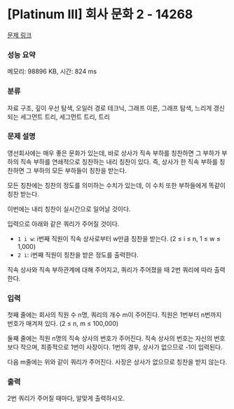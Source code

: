 # [Platinum III] 회사 문화 2 - 14268 

[문제 링크](https://www.acmicpc.net/problem/14268) 

### 성능 요약

메모리: 98896 KB, 시간: 824 ms

### 분류

자료 구조, 깊이 우선 탐색, 오일러 경로 테크닉, 그래프 이론, 그래프 탐색, 느리게 갱신되는 세그먼트 트리, 세그먼트 트리, 트리

### 문제 설명

<p>영선회사에는 매우 좋은 문화가 있는데, 바로 상사가 직속 부하를 칭찬하면 그 부하가 부하의 직속 부하를 연쇄적으로 칭찬하는 내리 칭찬이 있다. 즉, 상사가 한 직속 부하를 칭찬하면 그 부하의 모든 부하들이 칭찬을 받는다.</p>

<p>모든 칭찬에는 칭찬의 정도를 의미하는 수치가 있는데, 이 수치 또한 부하들에게 똑같이 칭찬 받는다.</p>

<p>이번에는 내리 칭찬이 실시간으로 일어날 것이다.</p>

<p>입력으로 아래와 같은 쿼리가 주어질 것이다.</p>

<ul>
	<li><code>1 i w</code>: i번째 직원이 직속 상사로부터 w만큼 칭찬을 받는다. (2 ≤ i ≤ n, 1 ≤ w ≤ 1,000)</li>
	<li><code>2 i</code>: i번째 직원이 칭찬을 받은 정도를 출력한다.</li>
</ul>

<p>직속 상사와 직속 부하관계에 대해 주어지고, 쿼리가 주어졌을 때 2번 쿼리에 따라 출력한다.</p>

### 입력 

 <p>첫째 줄에는 회사의 직원 수 n명, 쿼리의 개수 m이 주어진다. 직원은 1번부터 n번까지 번호가 매겨져 있다. (2 ≤ n, m ≤ 100,000)</p>

<p>둘째 줄에는 직원 n명의 직속 상사의 번호가 주어진다. 직속 상사의 번호는 자신의 번호보다 작으며, 최종적으로 1번이 사장이다. 1번의 경우, 상사가 없으므로 -1이 입력된다.</p>

<p>다음 m줄에는 위와 같이 쿼리가 주어진다. 사장은 상사가 없으므로 칭찬을 받지 않는다.</p>

### 출력 

 <p>2번 쿼리가 주어질 때마다, 알맞게 출력하시오.</p>

